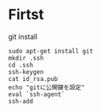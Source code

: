 # Firtst

git install
```
sudo apt-get install git
mkdir .ssh
cd .ssh
ssh-keygen
cat id_rsa.pub 
echo "gitに公開鍵を設定" 
eval `ssh-agent`
ssh-add
```
